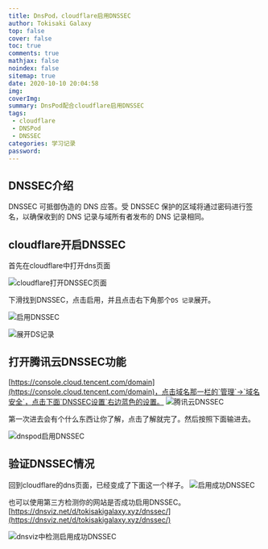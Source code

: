 ```yaml
---
title: DnsPod，cloudflare启用DNSSEC
author: Tokisaki Galaxy
top: false
cover: false
toc: true
comments: true
mathjax: false
noindex: false
sitemap: true
date: 2020-10-10 20:04:58
img:
coverImg:
summary: DnsPod配合cloudflare启用DNSSEC
tags:
 - cloudflare
 - DNSPod
 - DNSSEC
categories: 学习记录
password:
---
```


## DNSSEC介绍

DNSSEC 可抵御伪造的 DNS 应答。受 DNSSEC 保护的区域将通过密码进行签名，以确保收到的 DNS 记录与域所有者发布的 DNS 记录相同。

## cloudflare开启DNSSEC

首先在cloudflare中打开dns页面

![cloudflare打开DNSSEC页面](https://cdn.jsdelivr.net/gh/Tokisaki-Galaxy/res/site/source/_posts/cloudflare-dnspod-enable-dnssec/1.webp)

下滑找到DNSSEC，点击启用，并且点击右下角那个`DS 记录`展开。

![启用DNSSEC](https://cdn.jsdelivr.net/gh/Tokisaki-Galaxy/res/site/source/_posts/cloudflare-dnspod-enable-dnssec/2.webp)

![展开DS记录](https://cdn.jsdelivr.net/gh/Tokisaki-Galaxy/res/site/source/_posts/cloudflare-dnspod-enable-dnssec/3.webp)

## 打开腾讯云DNSSEC功能

[https://console.cloud.tencent.com/domain](https://console.cloud.tencent.com/domain)，点击域名那一栏的`管理`->`域名安全`，点击下面`DNSSEC设置`右边蓝色的设置。
![腾讯云DNSSEC](https://cdn.jsdelivr.net/gh/Tokisaki-Galaxy/res/site/source/_posts/cloudflare-dnspod-enable-dnssec/4.webp)

第一次进去会有个什么东西让你了解，点击了解就完了。然后按照下面输进去。

![dnspod启用DNSSEC](https://cdn.jsdelivr.net/gh/Tokisaki-Galaxy/res/site/source/_posts/cloudflare-dnspod-enable-dnssec/5.webp)

## 验证DNSSEC情况

回到cloudflare的dns页面，已经变成了下面这一个样子。
![启用成功DNSSEC](https://cdn.jsdelivr.net/gh/Tokisaki-Galaxy/res/site/source/_posts/cloudflare-dnspod-enable-dnssec/6.webp)

也可以使用第三方检测你的网站是否成功启用DNSSEC。
[https://dnsviz.net/d/tokisakigalaxy.xyz/dnssec/](https://dnsviz.net/d/tokisakigalaxy.xyz/dnssec/)

![dnsviz中检测启用成功DNSSEC](https://cdn.jsdelivr.net/gh/Tokisaki-Galaxy/res/site/source/_posts/cloudflare-dnspod-enable-dnssec/tokisakigalaxy-xyz-DNSViz.webp)

